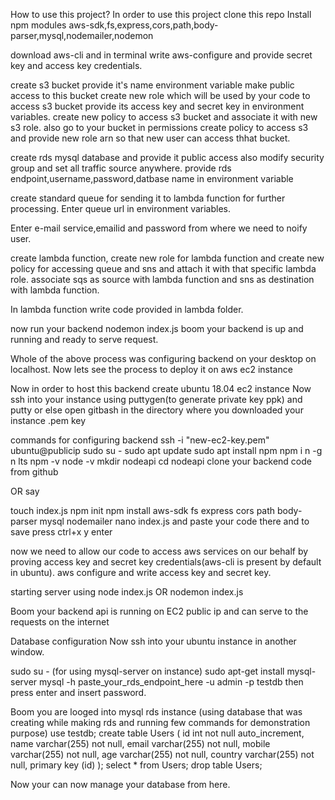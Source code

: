 How to use this project?
In order to use this project clone this repo
Install npm modules aws-sdk,fs,express,cors,path,body-parser,mysql,nodemailer,nodemon

download aws-cli and in terminal write aws-configure and provide secret key and access key credentials.

create s3 bucket
provide it's name environment variable
make public access to this bucket
create new role which will be used by your code to access s3 bucket provide its access key and secret key in environment variables.
create new policy to access s3 bucket and associate it with new s3 role.
also go to your bucket in permissions create policy to access s3 and provide new role arn so that new user can access thhat bucket.

create rds mysql database and provide it public access also modify security group and set all traffic source anywhere. 
provide rds endpoint,username,password,datbase name in environment variable

create standard queue for sending it to lambda function for further processing.
Enter queue url in environment variables.

Enter e-mail service,emailid and password from where we need to noify user.

create lambda function, create new role for lambda function and create new policy for accessing queue and sns and attach it with that specific lambda role.
associate sqs as source with lambda function and sns as destination with lambda function.

In lambda function write code provided in lambda folder.

now run your backend nodemon index.js
boom your backend is up and running and ready to serve request.

Whole of the above process was configuring backend on your desktop on localhost.
Now lets see the process to deploy it on aws ec2 instance

Now in order to host this backend create ubuntu 18.04 ec2 instance
Now ssh into your instance using puttygen(to generate private key ppk) and putty or else open gitbash in the directory where you downloaded your instance .pem key

commands for configuring backend
ssh -i "new-ec2-key.pem" ubuntu@publicip
sudo su -
sudo apt update
sudo apt install npm
npm i n -g
n lts
npm -v
node -v
mkdir nodeapi
cd nodeapi
clone your backend code from github

OR say

touch index.js
npm init
npm install aws-sdk fs express cors path body-parser mysql nodemailer
nano index.js and paste your code there and to save press ctrl+x y enter

now we need to allow our code to access aws services on our behalf by proving access key and secret key credentials(aws-cli is present by default in ubuntu).
aws configure and write access key and secret key.

starting server using
node index.js
OR
nodemon index.js

Boom your backend api is running on EC2 public ip and can serve to the requests on the internet

Database configuration
Now ssh into your ubuntu instance in another window.

sudo su -
(for using mysql-server on instance)
sudo apt-get install mysql-server
mysql -h paste_your_rds_endpoint_here -u admin -p testdb
then press enter and insert password.

Boom you are looged into mysql rds instance
(using database that was creating while making rds and running few commands for demonstration purpose)
use testdb;
create table Users (
	id int not null auto_increment, 
	name varchar(255) not null,
    email varchar(255) not null,
    mobile varchar(255) not null,
    age varchar(255) not null,
    country varchar(255) not null,
    primary key (id)
);
select * from Users;
drop table Users;

Now your can now manage your database from here.

